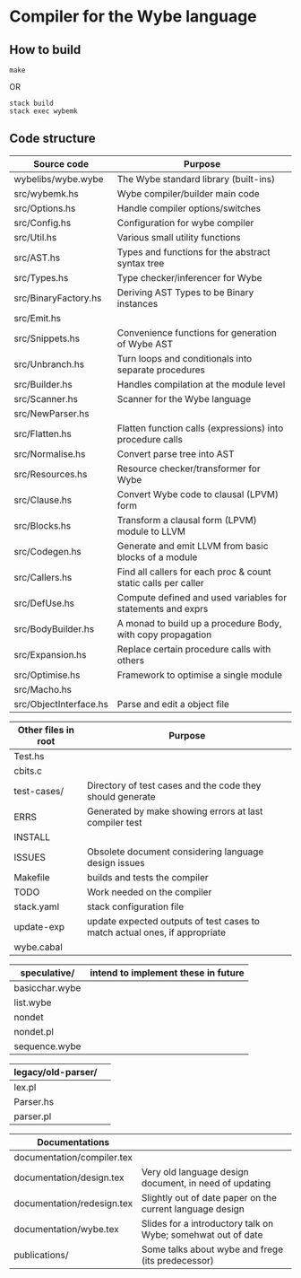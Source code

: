 # Compiler for the Wybe language

## How to build

```shell
make
```

OR

```shell
stack build
stack exec wybemk
```

## Code structure

Source code            | Purpose
-----------------------|----------
wybelibs/wybe.wybe     | The Wybe standard library (built-ins)
src/wybemk.hs          | Wybe compiler/builder main code
src/Options.hs         | Handle compiler options/switches
src/Config.hs          | Configuration for wybe compiler
src/Util.hs            | Various small utility functions
src/AST.hs             | Types and functions for the abstract syntax tree
src/Types.hs           | Type checker/inferencer for Wybe
src/BinaryFactory.hs   | Deriving AST Types to be Binary instances
src/Emit.hs            |
src/Snippets.hs        | Convenience functions for generation of Wybe AST
src/Unbranch.hs        | Turn loops and conditionals into separate procedures
src/Builder.hs         | Handles compilation at the module level
src/Scanner.hs         | Scanner for the Wybe language
src/NewParser.hs       |
src/Flatten.hs         | Flatten function calls (expressions) into procedure calls
src/Normalise.hs       | Convert parse tree into AST
src/Resources.hs       | Resource checker/transformer for Wybe
src/Clause.hs          | Convert Wybe code to clausal (LPVM) form
src/Blocks.hs          | Transform a clausal form (LPVM) module to LLVM
src/Codegen.hs         | Generate and emit LLVM from basic blocks of a module
src/Callers.hs         | Find all callers for each proc & count static calls per caller
src/DefUse.hs          | Compute defined and used variables for statements and exprs
src/BodyBuilder.hs     | A monad to build up a procedure Body, with copy propagation
src/Expansion.hs       | Replace certain procedure calls with others
src/Optimise.hs        | Framework to optimise a single module
src/Macho.hs           |
src/ObjectInterface.hs | Parse and edit a object file

Other files in root    | Purpose
-----------------------|----------
Test.hs                |
cbits.c                |
test-cases/            | Directory of test cases and the code they should generate
ERRS                   | Generated by make showing errors at last compiler test
INSTALL                |
ISSUES                 | Obsolete document considering language design issues
Makefile               | builds and tests the compiler
TODO                   | Work needed on the compiler
stack.yaml             | stack configuration file
update-exp             | update expected outputs of test cases to match actual ones, if appropriate
wybe.cabal             |

| speculative/ | intend to implement these in future |
|--------------|-------------------------------------|
basicchar.wybe |
list.wybe      |
nondet         |
nondet.pl      |
sequence.wybe  |

| legacy/old-parser/ |           |
|--------------------|-----------|
lex.pl               |
Parser.hs            |
parser.pl            |

| **Documentations**       |           |
|--------------------------|-----------|
documentation/compiler.tex |
documentation/design.tex   | Very old language design document, in need of updating
documentation/redesign.tex | Slightly out of date paper on the current language design
documentation/wybe.tex     | Slides for a introductory talk on Wybe; somehwat out of date
publications/              | Some talks about wybe and frege (its predecessor)
